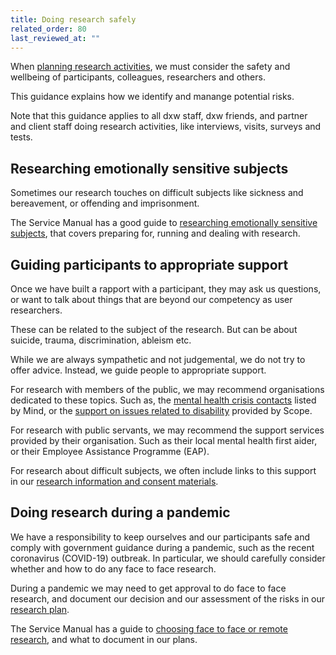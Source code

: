 ```yaml
---
title: Doing research safely
related_order: 80
last_reviewed_at: ""
---
```

When [planning research activities](/user-research/creating-and-using-research-plans/), we must consider the safety and wellbeing of participants, colleagues, researchers and others.

This guidance explains how we identify and manange potential risks.

Note that this guidance applies to all dxw staff, dxw friends, and partner and client staff doing research activities, like interviews, visits, surveys and tests.

## Researching emotionally sensitive subjects

Sometimes our research touches on difficult subjects like sickness and bereavement, or offending and imprisonment.

The Service Manual has a good guide to
[researching emotionally sensitive subjects](https://www.gov.uk/service-manual/user-research/researching-emotionally-sensitive-subjects),
that covers preparing for, running and dealing with research.

## Guiding participants to appropriate support

Once we have built a rapport with a participant, they may ask us questions, or want to talk about things that are beyond our
competency as user researchers.

These can be related to the subject of the research. But can be about suicide, trauma, discrimination, ableism etc.

While we are always sympathetic and not judgemental, we do not try to offer advice. Instead, we guide people to appropriate support.

For research with members of the public, we may recommend organisations dedicated to these topics. Such as,
the [mental health crisis contacts](https://www.mind.org.uk/information-support/guides-to-support-and-services/crisis-services/getting-help-in-a-crisis/)
listed by Mind, or the [support on issues related to disability](https://www.scope.org.uk/services/) provided by Scope.

For research with public servants, we may recommend the support services provided by their organisation. Such as their local mental health first aider, or their Employee Assistance Programme (EAP).

For research about difficult subjects, we often include links to this support in our
[research information and consent materials](https://playbook.dxw.com/user-research/getting-informed-consent-for-user-research/).

## Doing research during a pandemic

We have a responsibility to keep ourselves and our participants safe and comply
with government guidance during a pandemic, such as the recent coronavirus (COVID-19)
outbreak. In particular, we should carefully consider whether and how to do any
face to face research.

During a pandemic we may need to get approval to do face to face research,
and document our decision and our assessment of the risks in our
[research plan](/user-research/creating-and-using-research-plans/).

The Service Manual has a guide to
[choosing face to face or remote research](https://www.gov.uk/service-manual/user-research/doing-user-research-during-coronavirus-covid-19-choosing-face-to-face-or-remote-research),
and what to document in our plans.

